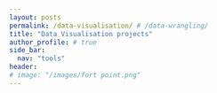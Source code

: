 ```yaml
---
layout: posts
permalink: /data-visualisation/ # /data-wrangling/
title: "Data Visualisation projects"
author_profile: # true
side_bar: 
  nav: "tools"
header:
# image: "/images/fort point.png"
---
```



